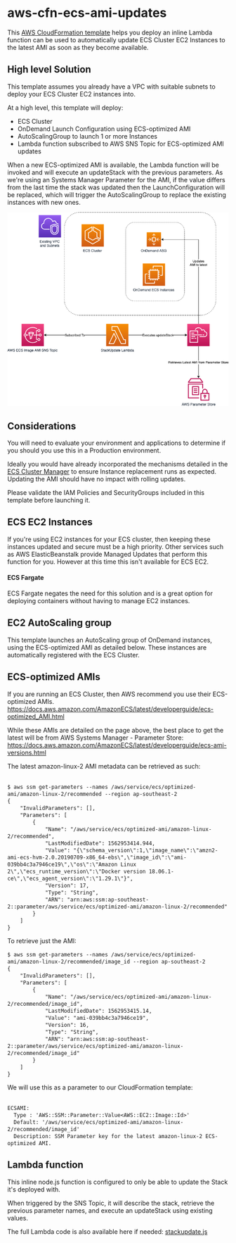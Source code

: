 # aws-cfn-ecs-ami-updates

This [AWS CloudFormation template](./ecs_cluster_auto_update_ami.cfn.yml) helps you deploy an inline Lambda function can be used to automatically update ECS Cluster EC2 Instances to the latest AMI as soon as they become available.

## High level Solution

This template assumes you already have a VPC with suitable subnets to deploy your ECS Cluster EC2 instances into.

At a high level, this template will deploy:
* ECS Cluster
* OnDemand Launch Configuration using ECS-optimized AMI
* AutoScalingGroup to launch 1 or more Instances
* Lambda function subscribed to AWS SNS Topic for ECS-optimized AMI updates

When a new ECS-optimized AMI is available, the Lambda function will be invoked and will execute an updateStack with the previous parameters.  As we're using an Systems Manager Parameter for the AMI, if the value differs from the last time the stack was updated then the LaunchConfiguration will be replaced, which will trigger the AutoScalingGroup to replace the existing instances with new ones.

![Solution Overview](./images/ECS-Auto-update-stack.png)

## Considerations

You will need to evaluate your environment and applications to determine if you should you use this in a Production environment.

Ideally you would have already incorporated the mechanisms detailed in the [ECS Cluster Manager](https://github.com/awslabs/ecs-cluster-manager) to ensure Instance replacement runs as expected. Updating the AMI should have no impact with rolling updates.

Please validate the IAM Policies and SecurityGroups included in this template before launching it.

## ECS EC2 Instances

If you're using EC2 instances for your ECS cluster, then keeping these instances updated and secure must be a high priority.
Other services such as AWS ElasticBeanstalk provide Managed Updates that perform this function for you.  However at this time this isn't available for ECS EC2.  

#### ECS Fargate

ECS Fargate negates the need for this solution and is a great option for deploying containers without having to manage EC2 instances.

## EC2 AutoScaling group

This template launches an AutoScaling group of OnDemand instances, using the ECS-optimized AMI as detailed below.  These instances are automatically registered with the ECS Cluster.

## ECS-optimized AMIs

If you are running an ECS Cluster, then AWS recommend you use their ECS-optimized AMIs.
https://docs.aws.amazon.com/AmazonECS/latest/developerguide/ecs-optimized_AMI.html

While these AMIs are detailed on the page above, the best place to get the latest will be from AWS Systems Manager - Parameter Store:
https://docs.aws.amazon.com/AmazonECS/latest/developerguide/ecs-ami-versions.html

The latest amazon-linux-2 AMI metadata can be retrieved as such:

```

$ aws ssm get-parameters --names /aws/service/ecs/optimized-ami/amazon-linux-2/recommended --region ap-southeast-2
{
    "InvalidParameters": [],
    "Parameters": [
        {
            "Name": "/aws/service/ecs/optimized-ami/amazon-linux-2/recommended",
            "LastModifiedDate": 1562953414.944,
            "Value": "{\"schema_version\":1,\"image_name\":\"amzn2-ami-ecs-hvm-2.0.20190709-x86_64-ebs\",\"image_id\":\"ami-039bb4c3a7946ce19\",\"os\":\"Amazon Linux 2\",\"ecs_runtime_version\":\"Docker version 18.06.1-ce\",\"ecs_agent_version\":\"1.29.1\"}",
            "Version": 17,
            "Type": "String",
            "ARN": "arn:aws:ssm:ap-southeast-2::parameter/aws/service/ecs/optimized-ami/amazon-linux-2/recommended"
        }
    ]
}

```

To retrieve just the AMI:

```
$ aws ssm get-parameters --names /aws/service/ecs/optimized-ami/amazon-linux-2/recommended/image_id --region ap-southeast-2
{
    "InvalidParameters": [],
    "Parameters": [
        {
            "Name": "/aws/service/ecs/optimized-ami/amazon-linux-2/recommended/image_id",
            "LastModifiedDate": 1562953415.14,
            "Value": "ami-039bb4c3a7946ce19",
            "Version": 16,
            "Type": "String",
            "ARN": "arn:aws:ssm:ap-southeast-2::parameter/aws/service/ecs/optimized-ami/amazon-linux-2/recommended/image_id"
        }
    ]
}

```

We will use this as a parameter to our CloudFormation template:

```

ECSAMI:
  Type : 'AWS::SSM::Parameter::Value<AWS::EC2::Image::Id>'
  Default: '/aws/service/ecs/optimized-ami/amazon-linux-2/recommended/image_id'
  Description: SSM Parameter key for the latest amazon-linux-2 ECS-optimized AMI.

```

## Lambda function

This inline node.js function is configured to only be able to update the Stack it's deployed with.

When triggered by the SNS Topic, it will describe the stack, retrieve the previous parameter names, and execute an updateStack using existing values.

The full Lambda code is also available here if needed: [stackupdate.js](./lambda/stackupdate.js)
